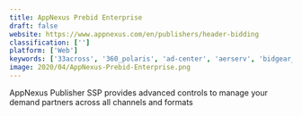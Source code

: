 ```yaml
---
title: AppNexus Prebid Enterprise
draft: false 
website: https://www.appnexus.com/en/publishers/header-bidding
classification: ['']
platform: ['Web']
keywords: ['33across', '360_polaris', 'ad-center', 'aerserv', 'bidgear_advertising_service', 'celltick', 'circulate', 'clickky', 'codefuel', 'convertmedia', 'fluent', 'frankly_advertising', 'kiosked', 'nativeai', 'pubnative', 'sovrn', 'tapgerine', 'vinteo.tv', 'ibillboard', 'rewardstyle']
image: 2020/04/AppNexus-Prebid-Enterprise.png
---
```

AppNexus Publisher SSP provides advanced controls to manage your demand partners across all channels and formats